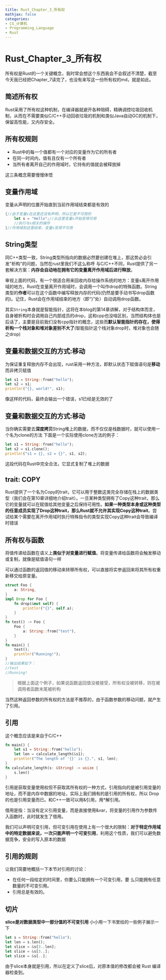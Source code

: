 ```yaml
---
title: Rust_Chapter_3_所有权
mathjax: false
categories:
- CS_计算机
- Programming_Language
- Rust
---
```



# Rust_Chapter_3_所有权
所有权是Rust的一个关键概念，我时常会想这个东西我会不会叙述不清楚，截至今天我已经把Chapter_7读完了，也没有来写这一份所有权的md，就是如此。

<!--more-->

## 简述所有权
Rust采用了所有权这种机制，在编译器就避开各种阻碍，精确调控垃圾回收机制，从而在不需要类似C/C++手动回收垃圾的机制和类似Java自动GC的机制下，保留高性能，又内存安全。

## 所有权规则

- Rust中的每一个值都有一个对应的变量作为它的所有者
- 在同一时间内，值有且仅有一个所有者
- 当所有者离开自己的作用域时，它持有的值就会被释放掉

这三条概念需要慢慢体悟

## 变量作用域
变量从声明的位置开始直到当前作用域结束都是有效的
```rust
{//由于变量s在这里还没有声明，所以它是不可用的
    let s = "Hello";//从这里变量s开始变得可用
    //执行与s相关的操作
}//作用域到这里结束，变量s变得不可用
```


## String类型
同C++类型一致，String类型所指向的数据必然要创建在堆上，那这势必会引发"析构"的问题，当然在rust里我们不这么称呼
与C/C++不同，Rust提供了另一套解决方案：**内存会自动地在拥有它的变量离开作用域后进行释放**。

审视上面的代码，有一个很适合用来回收内存给操作系统的地方：变量s离开作用域的地方。Rust在变量离开作用域时，会调用一个叫作drop的特殊函数。String类型的**作者**可以在这个函数中编写释放内存的代码(仍然是要手动书写drop函数的)。记住，Rust会在作用域结束的地方（即“}”处）自动调用drop函数。

其实`String`本身就是智能指针，这将在本blog的第14章讲解，对于结构体而言，自身被析构时会调用自己内部成员的drop，这和cpp也没啥区别，当然结构体也是后话了，主要是目前我们没有cpp指针的概念，这些而**默认智能指针的存在，使得析构一个栈对象和堆对象差别不大了**(智能指针这个栈对象drop时，堆对象也会随之drop)
## 变量和数据交互的方式:移动
为保证重复释放内存不会出现，rust采用一种方法，即默认状态下赋值语句是**移动**而非拷贝赋值
```rust
let s1 = String::from("hello");
let s2 = s1;
println!("{}, world!", s1);
```
像这样的代码，最终会输出一个错误，s1已经是无效的了

## 变量和数据交互的方式:移动
当你确实需要去**深度拷贝**String堆上的数据，而不仅仅是栈数据时，就可以使用一个名为clone的方法
下面是一个实际使用clone方法的例子：
```rust
let s1 = String::from("hello");
let s2 = s1.clone();
println!("s1 = {}, s2 = {}", s1, s2);
```
这段代码在Rust中完全合法，它显式复制了堆上的数据

## trait: COPY
Rust提供了一个名为Copy的trait，它可以用于整数这类完全存储在栈上的数据类型（我们会在第10章详细地介绍trait）。一旦某种类型拥有了Copy这种trait，那么它的变量就可以在赋值给其他变量之后保持可用性。**如果一种类型本身或这种类型的任意成员实现了Drop这种trait，那么Rust就不允许其实现Copy这种trait**。尝试给某个需要在离开作用域时执行特殊指令的类型实现Copy这种trait会导致编译时错误

## 所有权与函数
将值传递给函数在语义上**类似于对变量进行赋值**。将变量传递给函数将会触发移动或复制，就像是赋值语句一样

可以通过函数的返回值的移动来转移所有权，可以直接将实参返回来将其所有权重新移交给原变量。

```rust
struct Foo {
    a: String,
}
impl Drop for Foo {
    fn drop(&mut self) {
        println!("{}", self.a);
    }
}
fn test() -> Foo {
    Foo {
        a: String::from("test"),
    }
}
fn main() {
    test();
    println!("Running!");
}
//输出结果如下：
//test
//Running!
```
>根据上面这个例子，如果说函数返回值没被接受，所有权没被转移，则在被调用者函数末尾被析构

当然这种返回参数的所有权的方法是不推荐的，由于函数参数的移动问题，就产生了引用。

## 引用
这个概念应该是来自于C/C++

```rust
fn main() {
    let s1 = String::from("hello");
    let len = calculate_length(&s1);
    println!("The length of '{}' is {}.", s1, len);
}
fn calculate_length(s: &String) -> usize {
    s.len()
}
```

引用是获取变量使用权但不获取其所有权的一种方式，引用指向的是被引用变量的地址，而不是内存中数据的地址，实际上我们拥有的是引用的所有权，所以 Drop 的也是引用变量而已。和C++一致可以用&引用，用*解引用。

借用是指：当没有定义引用变量，而是直接使用&var，将变量的引用作为参数传入函数时，此时就发生了借用。

我们可以声明可变引用，但可变引用在使用上有一个很大的限制：**对于特定作用域中的特定数据来说，一次只能声明一个可变引用**，利用这个性质，我们可以避免数据竞争，安全的写入原本的数据

## 引用的规则
让我们简要地概括一下本节对引用的讨论：
- 在任何一段给定的时间里，你要么只能拥有一个可变引用，要
么只能拥有任意数量的不可变引用。
- 引用总是有效的。

## 切片
**slice是对数据类型中一部分值的不可变引用**
小小用一下书里给的一些例子展示一下

```rust
let s = String::from("hello");
let len = s.len();
let slice = &s[3..len];
let slice = &s[3..];
let slice = &s[..];
```

由于slice本身就是引用，所以在定义了slice后，对原本值的修改都会被 Rust 编译器检查到。